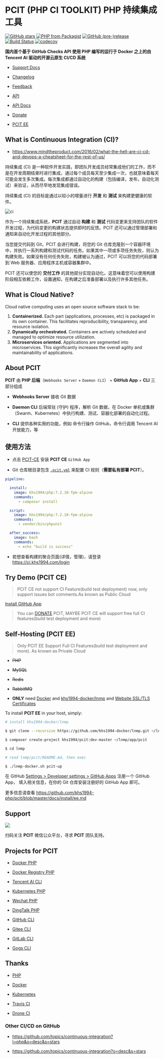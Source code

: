 # PCIT (PHP CI TOOLKIT) PHP 持续集成工具

[![GitHub stars](https://img.shields.io/github/stars/khs1994-php/pcit.svg?style=social&label=Stars)](https://github.com/khs1994-php/pcit) [![PHP from Packagist](https://img.shields.io/packagist/php-v/khs1994/pcit.svg)](https://packagist.org/packages/khs1994/pcit) [![GitHub (pre-)release](https://img.shields.io/github/release/khs1994-php/pcit/all.svg)](https://github.com/khs1994-php/pcit/releases) [![Build Status](https://ci2.khs1994.com:10000/github/khs1994-php/pcit/status?branch=master)](https://ci.khs1994.com/github/khs1994-php/pcit) [![codecov](https://codecov.io/gh/khs1994-php/pcit/branch/master/graph/badge.svg)](https://codecov.io/gh/khs1994-php/pcit)

**国内首个基于 GitHub Checks API 使用 PHP 编写的运行于 Docker 之上的由 Tencent AI 驱动的开源云原生 CI/CD 系统**

* [Support Docs](https://docs.ci.khs1994.com)

* [Changelog](https://github.com/khs1994-php/pcit/blob/master/CHANGELOG.md)

* [Feedback](https://github.com/khs1994-php/pcit/issues)

* [API](https://ci.khs1994.com/api)

* [API Docs](https://api.ci.khs1994.com)

* [Donate](https://zan.khs1994.com)

* [PCIT EE](https://github.com/khs1994-php/pcit/tree/master/docs#about-pcit-ce-and-ee)

## What is Continuous Integration (CI)?

* https://www.mindtheproduct.com/2016/02/what-the-hell-are-ci-cd-and-devops-a-cheatsheet-for-the-rest-of-us/

持续集成 (CI) 是一种软件开发实践，即团队开发成员经常集成他们的工作，而不是在开发周期结束时进行集成，通过每个成员每天至少集成一次，也就意味着每天可能会发生多次集成。每次集成都通过自动化的构建（包括编译，发布，自动化测试）来验证，从而尽早地发现集成错误。

持续集成 (CI) 的目标是通过以较小的增量进行 **开发** 和 **测试** 来构建更健康的软件。

![ci](https://user-images.githubusercontent.com/16733187/41330207-9416717c-6f04-11e8-961f-c606303e7bb5.jpg)

作为一个持续集成系统，**PCIT** 通过自动 **构建** 和 **测试** 代码变更来支持团队的软件开发过程，为代码变更的构建状态提供即时的反馈。PCIT 还可以通过管理部署和通知来自动化开发过程的其他部分。

当您提交代码到 Git，PCIT 会进行构建，将您的 Git 仓库克隆到一个容器环境中，并执行一系列构建和测试代码的任务。如果其中一项或多项任务失败，则认为构建失败。如果没有任何任务失败，构建被认为通过，PCIT 可以将您的代码部署到 Web 服务器、应用程序主机或容器集群中。

PCIT 还可以使您的 **交付工作** 的其他部分实现自动化。这意味着您可以使用构建阶段相互依赖工作，设置通知，在构建之后准备部署以及执行许多其他任务。

## What is Cloud Native?

Cloud native computing uses an open source software stack to be:

1. **Containerized.** Each part (applications, processes, etc) is packaged in its own container. This facilitates reproducibility, transparency, and resource isolation.
2. **Dynamically orchestrated.** Containers are actively scheduled and managed to optimize resource utilization.
3. **Microservices oriented.** Applications are segmented into microservices. This significantly increases the overall agility and maintainability of applications.

## About PCIT

**PCIT** 由 **PHP 后端**（`Webhooks Server` + `Daemon CLI`） + **GitHub App** + **CLI** 三部分组成

* **Webhooks Server** 接收 Git 数据

* **Daemon CLI** 后端常驻 (守护) 程序，解析 Git 数据，在 Docker 单机或集群（Swarm、Kubernetes）中执行构建、测试、容器化部署的自动化过程。

* **CLI** 提供各种实用的功能，例如 命令行操作 GitHub，命令行调用 Tencent AI 开放能力，等

## 使用方法

* 点击 [PCIT-CE](https://github.com/apps/pcit-ce) 安装 **PCIT CE** `GitHub App`

* Git 仓库根目录包含 [`.pcit.yml`](https://github.com/khs1994-php/pcit/tree/master/yml_examples) 来配置 CI 规则（**需要私有部署 PCIT**）。

```yaml
pipeline:

  install:
    image: khs1994/php:7.2.10-fpm-alpine
    commands:
      - composer install  

  script:
    image: khs1994/php:7.2.10-fpm-alpine
    commands:
      - vendor/bin/phpunit

  after_success:
    image: bash
    commands:
      - echo "build is success"    
```

* 若想查看构建的聚合页面(详情，管理)，请登录 https://ci.khs1994.com/login

## Try Demo (PCIT CE)

> PCIT CE not support CI Feature(build test deployment) now, only support issues bot comments.As known as Public Cloud

[Install GitHub App](https://github.com/khs1994-php/pcit/tree/master/docs)

> You can [DONATE](https://zan.khs1994.com) PCIT, MAYBE PCIT CE will support free full CI features(build test deployment and more)

## Self-Hosting (PCIT EE)

> Only PCIT EE Support Full CI Features(build test deployment and more). As known as Private Cloud

* ~~PHP~~

* ~~MySQL~~

* ~~Redis~~

* ~~RabbitMQ~~

* **ONLY** need [Docker](https://github.com/yeasy/docker_practice/tree/master/install) and [khs1994-docker/lnmp](https://github.com/khs1994-docker/lnmp) and [Website SSL/TLS Certificates](https://github.com/Neilpang/acme.sh)

To install **PCIT EE** in your host, simply:

```bash
# install khs1994-docker/lnmp

$ git clone --recursive https://github.com/khs1994-docker/lnmp.git ~/lnmp

$ composer create-project khs1994/pcit:dev-master ~/lnmp/app/pcit

$ cd lnmp

# read lnmp/pcit/README.md, then exec

$ ./lnmp-docker.sh pcit-up
```

在 GitHub [Settings > Developer settings > GitHub Apps](https://github.com/settings/apps) 注册一个 GitHub App， 填入相关信息，在你的 Git 仓库安装注册好的 GitHub App 即可。

更多信息请查看 https://github.com/khs1994-php/pcit/blob/master/docs/install/ee.md

## Support

![](https://user-images.githubusercontent.com/16733187/41222863-c610772e-6d9a-11e8-8847-27ac16c8fb54.jpg)

扫码关注 **PCIT** 微信公众平台，寻求 **PCIT** 团队支持。

## Projects for PCIT

* [Docker PHP](https://github.com/khs1994-docker/libdocker)

* [Docker Registry PHP](https://github.com/khs1994-docker/libregistry)

* [Tencent AI CLI]()

* [Kubernetes PHP]()

* [Wechat PHP](https://github.com/khs1994-php/libwechat)

* [DingTalk PHP]()

* [GitHub CLI]()

* [Gitee CLI]()

* [GitLab CLI]()

* [Gogs CLI]()

## Thanks

* [PHP](https://www.php.net)

* [Docker](https://www.docker.com)

* [Kubernetes](https://kubernetes.io/)

* [Travis CI](https://travis-ci.com)

* [Drone CI](https://drone.io)

### Other CI/CD on GitHub

* https://github.com/topics/continuous-integration?l=php&o=desc&s=stars

* https://github.com/topics/continuous-integration?o=desc&s=stars
